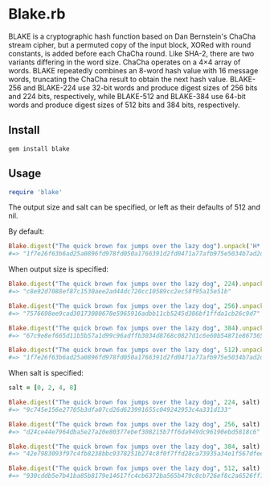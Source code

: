 Blake.rb
========

BLAKE is a cryptographic hash function based on Dan Bernstein's ChaCha stream
cipher, but a permuted copy of the input block, XORed with round constants, is
added before each ChaCha round. Like SHA-2, there are two variants differing in
the word size. ChaCha operates on a 4×4 array of words. BLAKE repeatedly
combines an 8-word hash value with 16 message words, truncating the ChaCha
result to obtain the next hash value. BLAKE-256 and BLAKE-224 use 32-bit words
and produce digest sizes of 256 bits and 224 bits, respectively, while
BLAKE-512 and BLAKE-384 use 64-bit words and produce digest sizes of 512 bits
and 384 bits, respectively.

## Install

```
gem install blake
```

## Usage

```ruby
require 'blake'
```

The output size and salt can be specified, or left as their defaults of 512 and nil.

By default:
```ruby
Blake.digest("The quick brown fox jumps over the lazy dog").unpack('H*').join
#=> "1f7e26f63b6ad25a0896fd978fd050a1766391d2fd0471a77afb975e5034b7ad2d9ccf8dfb47abbbe656e1b82fbc634ba42ce186e8dc5e1ce09a885d41f43451"
```

When output size is specified:
```ruby
Blake.digest("The quick brown fox jumps over the lazy dog", 224).unpack('H*').join
#=> "c8e92d7088ef87c1530aee2ad44dc720cc10589cc2ec58f95a15e51b"

Blake.digest("The quick brown fox jumps over the lazy dog", 256).unpack('H*').join
#=> "7576698ee9cad30173080678e5965916adbb11cb5245d386bf1ffda1cb26c9d7"

Blake.digest("The quick brown fox jumps over the lazy dog", 384).unpack('H*').join
#=> "67c9e8ef665d11b5b57a1d99c96adffb3034d8768c0827d1c6e60b54871e8673651767a2c6c43d0ba2a9bb2500227406"

Blake.digest("The quick brown fox jumps over the lazy dog", 512).unpack('H*').join
#=> "1f7e26f63b6ad25a0896fd978fd050a1766391d2fd0471a77afb975e5034b7ad2d9ccf8dfb47abbbe656e1b82fbc634ba42ce186e8dc5e1ce09a885d41f43451"
```

When salt is specified:
```ruby
salt = [0, 2, 4, 8]

Blake.digest("The quick brown fox jumps over the lazy dog", 224, salt).unpack('H*').join
#=> "9c745e156e27705b3dfa07cd26d623991655c049242953c4a331d133"

Blake.digest("The quick brown fox jumps over the lazy dog", 256, salt).unpack('H*').join
#=> "d24ce44e7964dba5e27a20e80377ebef308215b7ff6da949dc96190ebd5818c6"

Blake.digest("The quick brown fox jumps over the lazy dog", 384, salt).unpack('H*').join
#=> "42e7983093f97c4fb8238bbc9378251b274c8f0f7ffd28ca73935a34e1f567dfee6bf31d6cea5766c92fdf4a3a5d3718"

Blake.digest("The quick brown fox jumps over the lazy dog", 512, salt).unpack('H*').join
#=> "930cddb5e7b41ba85b8179e14617fc4cb6372ba565b479c8cb726ef8c2a6526ff1b901af461ef9a6f91d71bda8079c0cc5e284f44014a1d2ec0d8d7814ae33f6"
```
